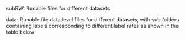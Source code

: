 subRW: Runable files for different datasets

data: Runable file data level files for different datasets, with sub folders containing labels corresponding to different label rates as shown in the table below